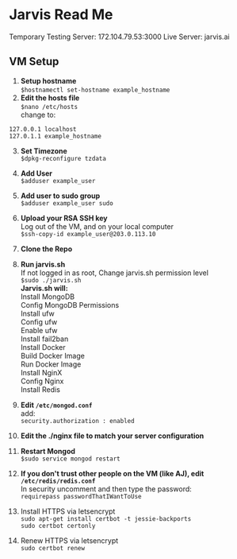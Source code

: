 Jarvis Read Me
=======
Temporary Testing Server: 172.104.79.53:3000
Live Server: jarvis.ai
## VM Setup

1. **Setup hostname**  
```$hostnamectl set-hostname example_hostname```  
2. **Edit the hosts file**  
`$nano /etc/hosts`  
change to:
```
127.0.0.1 localhost
127.0.1.1 example_hostname
```
3. **Set Timezone**  
`$dpkg-reconfigure tzdata`
4. **Add User**  
`$adduser example_user`
5. **Add user to sudo group**  
`$adduser example_user sudo`
6. **Upload your RSA SSH key**  
Log out of the VM, and on your local computer  
`$ssh-copy-id example_user@203.0.113.10`  

7. **Clone the Repo**
8. **Run jarvis.sh**  
If not logged in as root, Change jarvis.sh permission level  
`$sudo ./jarvis.sh`  
**Jarvis.sh will:**  
  Install MongoDB  
  Config MongoDB Permissions  
  Install ufw  
  Config ufw  
  Enable ufw  
  Install fail2ban  
  Install Docker  
  Build Docker Image  
  Run Docker Image  
  Install NginX  
  Config Nginx  
  Install Redis    
9. **Edit `/etc/mongod.conf`**  
add:  
`security.authorization : enabled`
10. **Edit the ./nginx file to match your server configuration**  

11. **Restart Mongod**  
`$sudo service mongod restart`
12. **If you don't trust other people on the VM (like AJ), edit `/etc/redis/redis.conf`**  
In security uncomment and then type the password:  
`requirepass passwordThatIWantToUse` 
13. Install HTTPS via letsencrypt  
`sudo apt-get install certbot -t jessie-backports`  
`sudo certbot certonly`  
14. Renew HTTPS via letsencrypt  
`sudo certbot renew`
